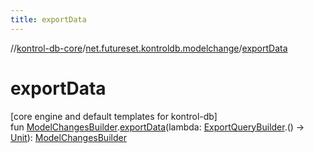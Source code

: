 ```yaml
---
title: exportData
---
```

//[kontrol-db-core](../../index.html)/[net.futureset.kontroldb.modelchange](index.html)/[exportData](export-data.html)



# exportData



[core engine and default templates for kontrol-db]\
fun [ModelChangesBuilder](../net.futureset.kontroldb.dsl/-model-changes-builder/index.html).[exportData](export-data.html)(lambda: [ExportQueryBuilder](-export-query-builder/index.html).() -&gt; [Unit](https://kotlinlang.org/api/latest/jvm/stdlib/kotlin/-unit/index.html)): [ModelChangesBuilder](../net.futureset.kontroldb.dsl/-model-changes-builder/index.html)




